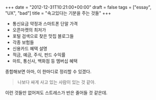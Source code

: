 +++
date = "2012-12-31T10:21:00+00:00"
draft = false
tags = ["essay", "UX", "bad"]
title = "속고있다는 기분을 주는 것들"
+++
<ul>
<li>통신요금 약정과 스마트폰 단말 가격</li>
<li>오픈마켓의 최저가</li>
<li>포털 검색으로 찾은 맛집 블로그들</li>
<li>각종 보험들</li>
<li>신용카드 혜택 설명</li>
<li>적금, 예금, 주식, 펀드 수익률</li>
<li>마트, 통신사, 백화점 등 멤버십 혜택</li>
</ul>
<p>종합해보면 아마, 이 한마디로 정리할 수 있겠다.</p>
<blockquote>
<div>
<p>나보다 싸게 사고 있는 사람이 있는 것 같아.</p>
</div>
</blockquote>
<p>이런 것들만 없어져도 스트레스가 반은 줄어들 것 같은데.</p>